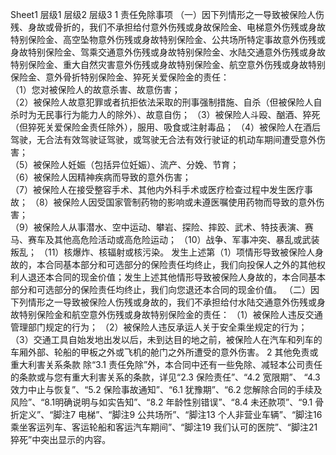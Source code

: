 Sheet1 
	层级1	层级2	层级3
	1 责任免除事项
		（一）因下列情形之一导致被保险人伤残、身故或骨折的，我们不承担给付意外伤残或身故保险金、电梯意外伤残或身故特别保险金、高空坠物意外伤残或身故特别保险金、公共场所特定事故意外伤残或身故特别保险金、驾乘交通意外伤残或身故特别保险金、水陆交通意外伤残或身故特别保险金、重大自然灾害意外伤残或身故特别保险金、航空意外伤残或身故特别保险金、意外骨折特别保险金、猝死关爱保险金的责任：	 
		（1）您对被保险人的故意杀害、故意伤害；	 
		（2）被保险人故意犯罪或者抗拒依法采取的刑事强制措施、自杀（但被保险人自杀时为无民事行为能力人的除外）、故意自伤；
		（3）被保险人斗殴、酗酒、猝死（但猝死关爱保险金责任除外），服用、吸食或注射毒品；
		（4）被保险人在酒后驾驶，无合法有效驾驶证驾驶，或驾驶无合法有效行驶证的机动车期间遭受意外伤害；	 
		（5）被保险人妊娠（包括异位妊娠）、流产、分娩、节育；	 
		（6）被保险人因精神疾病而导致的意外伤害；	 
		（7）被保险人在接受整容手术、其他内外科手术或医疗检查过程中发生医疗事故；
		（8）被保险人因受国家管制药物的影响或未遵医嘱使用药物而导致的意外伤害；	 
		（9）被保险人从事潜水、空中运动、攀岩、探险、摔跤、武术、特技表演、赛马、赛车及其他高危险活动或高危险运动；
		（10）战争、军事冲突、暴乱或武装叛乱；
		（11）核爆炸、核辐射或核污染。
		发生上述第（1）项情形导致被保险人身故的，本合同基本部分和可选部分的保险责任均终止，我们向投保人之外的其他权利人退还本合同的现金价值；发生上述其他情形导致被保险人身故的，本合同基本部分和可选部分的保险责任均终止，我们向您退还本合同的现金价值。
		（二）因下列情形之一导致被保险人伤残或身故的，我们不承担给付水陆交通意外伤残或身故特别保险金和航空意外伤残或身故特别保险金的责任：
		（1）被保险人违反交通管理部门规定的行为；
		（2）被保险人违反承运人关于安全乘坐规定的行为；
		（3）交通工具自始发地出发以后，未到达目的地之前，被保险人在汽车和列车的车厢外部、轮船的甲板之外或飞机的舱门之外所遭受的意外伤害。
	2 其他免责或重大利害关系条款
		除“3.1 责任免除”外，本合同中还有一些免除、减轻本公司责任的条款或与您有重大利害关系的条款，详见“2.3 保险责任”、“4.2 宽限期”、 “4.3 效力中止与恢复”、“5.2 保险事故通知”、“6.1 犹豫期”、“6.2 您解除合同的手续及风险”、“8.1明确说明与如实告知”、“8.2 年龄性别错误”、“8.4 未还款项”、“9.1 骨折定义”、“脚注7 电梯”、“脚注9 公共场所”、“脚注13 个人非营业车辆”、“脚注16 乘坐客运列车、客运轮船和客运汽车期间”、“脚注19 我们认可的医院”、“脚注21 猝死”中突出显示的内容。





























